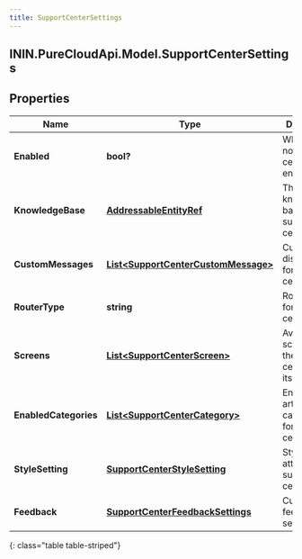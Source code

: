 ```yaml
---
title: SupportCenterSettings
---
```

## ININ.PureCloudApi.Model.SupportCenterSettings

## Properties

|Name | Type | Description | Notes|
|------------ | ------------- | ------------- | -------------|
| **Enabled** | **bool?** | Whether or not support center is enabled | [optional] |
| **KnowledgeBase** | [**AddressableEntityRef**](AddressableEntityRef.html) | The knowledge base for support center | [optional] |
| **CustomMessages** | [**List&lt;SupportCenterCustomMessage&gt;**](SupportCenterCustomMessage.html) | Customizable display texts for support center | [optional] |
| **RouterType** | **string** | Router type for support center | [optional] |
| **Screens** | [**List&lt;SupportCenterScreen&gt;**](SupportCenterScreen.html) | Available screens for the support center with its modules | [optional] |
| **EnabledCategories** | [**List&lt;SupportCenterCategory&gt;**](SupportCenterCategory.html) | Enabled article categories for support center | [optional] |
| **StyleSetting** | [**SupportCenterStyleSetting**](SupportCenterStyleSetting.html) | Style attributes for support center | [optional] |
| **Feedback** | [**SupportCenterFeedbackSettings**](SupportCenterFeedbackSettings.html) | Customer feedback settings | [optional] |
{: class="table table-striped"}


